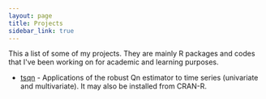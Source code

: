 ```yaml
---
layout: page
title: Projects
sidebar_link: true
---
```


This a list of some of my projects. They are mainly R packages and codes that I've been working on for academic and learning purposes.


- [tsqn](https://github.com/rogih/tsqn) - Applications of the robust Qn estimator to time series (univariate and multivariate). It may also be installed from CRAN-R. 

